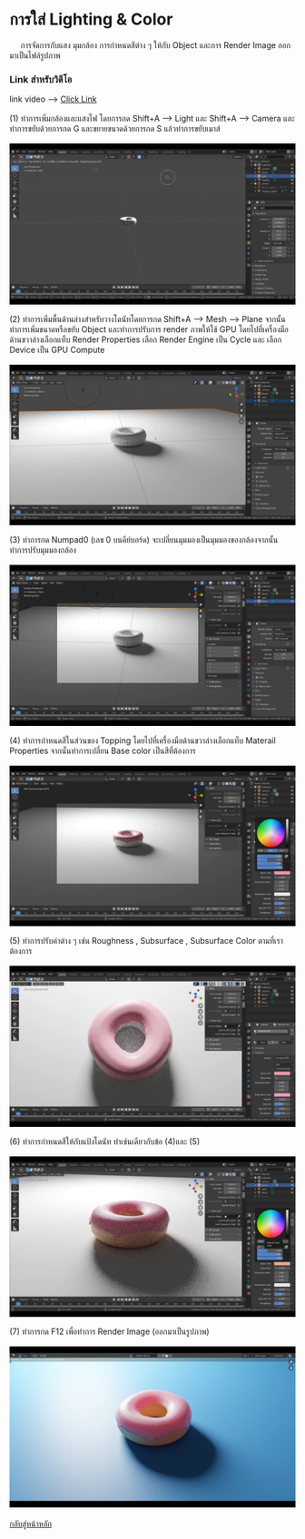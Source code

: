 # การใส่ Lighting & Color
&nbsp;&nbsp;&nbsp;&nbsp; การจัดการกับแสง มุมกล้อง การกำหนดสีต่าง ๆ ให้กับ Object และการ Render Image ออกมาเป็นไฟล์รูปภาพ
<br>

### Link สำหรับวิดีโอ
link video --> [Click Link](https://youtu.be/lo8eb1wCzwQ)<br>
<br>
(1) ทำการเพิ่มกล้องและแสงไฟ โดยการกด Shift+A --> Light และ Shift+A --> Camera และทำการขยับด้วยการกด G และขยายขนาดด้วยการกด  S แล้วทำการขยับเมาส์ <br>
<br>
<img src="image/lightandcolor/3.1.png"><br>

(2) ทำการเพิ่มพื้นด้านล่างสำหรับวางโดนัทโดยการกด Shift+A --> Mesh --> Plane จากนั้นทำการเพิ่มขนาดหรือขยับ Object และทำการปรับการ render ภาพให้ใช้ GPU โดยไปที่เครื่องมือด้านขวาล่างเลือกแท็บ Render Properties เลือก Render Engine เป็น Cycle และ เลือก Device เป็น GPU Compute <br>
<br>
<img src="image/lightandcolor/3.2.png"><br>

(3) ทำการกด Numpad0 (เลข 0 บนคีย์บอร์ด) จะเปลี่ยนมุมมองเป็นมุมมองของกล้องจากนั้นทำการปรับมุมมองกล้อง <br>
<br>
<img src="image/lightandcolor/3.3.png"><br>

(4) ทำการกำหนดสีในส่วนของ Topping โดยไปที่เครื่องมือด้านขวาล่างเลือกแท็บ Materail Properties จากนั้นทำการเปลี่ยน Base color เป็นสีที่ต้องการ <br>
<br>
<img src="image/lightandcolor/3.4.png"><br>

(5) ทำการปรับค่าต่าง ๆ เช่น Roughness , Subsurface , Subsurface Color ตามที่เราต้องการ <br>
<br>
<img src="image/lightandcolor/3.5.png"><br>

(6) ทำการกำหนดสีให้กับแป้งโดนัท ทำเช่นเดียวกับข้อ (4)และ (5) <br>
<br>
<img src="image/lightandcolor/3.6.png"><br>

(7) ทำการกด F12 เพื่อทำการ Render Image (ออกมาเป็นรูปภาพ) <br>
<br>
<img src="image/lightandcolor/3.7.png"><br>
<br>
[กลับสู่หน้าหลัก](README.md)<br>

